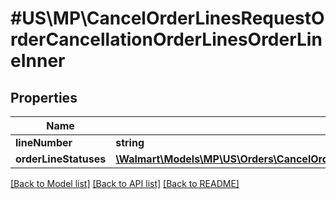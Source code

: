 # #US\MP\CancelOrderLinesRequestOrderCancellationOrderLinesOrderLineInner

## Properties

Name | Type | Description | Notes
------------ | ------------- | ------------- | -------------
**lineNumber** | **string** |  |
**orderLineStatuses** | [**\Walmart\Models\MP\US\Orders\CancelOrderLinesRequestOrderCancellationOrderLinesOrderLineInnerOrderLineStatuses**](CancelOrderLinesRequestOrderCancellationOrderLinesOrderLineInnerOrderLineStatuses.md) |  |


[[Back to Model list]](../) [[Back to API list]](../../Api/US/MP) [[Back to README]](../../README.md)
